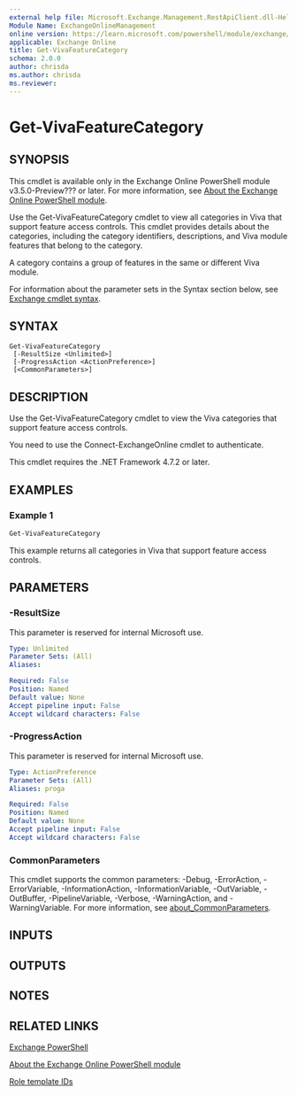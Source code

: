 ```yaml
---
external help file: Microsoft.Exchange.Management.RestApiClient.dll-Help.xml
Module Name: ExchangeOnlineManagement
online version: https://learn.microsoft.com/powershell/module/exchange/get-vivafeaturecategory
applicable: Exchange Online
title: Get-VivaFeatureCategory
schema: 2.0.0
author: chrisda
ms.author: chrisda
ms.reviewer:
---
```


# Get-VivaFeatureCategory

## SYNOPSIS
This cmdlet is available only in the Exchange Online PowerShell module v3.5.0-Preview??? or later. For more information, see [About the Exchange Online PowerShell module](https://aka.ms/exov3-module).

Use the Get-VivaFeatureCategory cmdlet to view all categories in Viva that support feature access controls. This cmdlet provides details about the categories, including the category identifiers, descriptions, and Viva module features that belong to the category.

A category contains a group of features in the same or different Viva module.

For information about the parameter sets in the Syntax section below, see [Exchange cmdlet syntax](https://learn.microsoft.com/powershell/exchange/exchange-cmdlet-syntax).

## SYNTAX

```
Get-VivaFeatureCategory
 [-ResultSize <Unlimited>]
 [-ProgressAction <ActionPreference>]
 [<CommonParameters>]
```

## DESCRIPTION
Use the Get-VivaFeatureCategory cmdlet to view the Viva categories that support feature access controls.

You need to use the Connect-ExchangeOnline cmdlet to authenticate.

This cmdlet requires the .NET Framework 4.7.2 or later.

## EXAMPLES

### Example 1
```powershell
Get-VivaFeatureCategory
```

This example returns all categories in Viva that support feature access controls.

## PARAMETERS

### -ResultSize
This parameter is reserved for internal Microsoft use.

```yaml
Type: Unlimited
Parameter Sets: (All)
Aliases:

Required: False
Position: Named
Default value: None
Accept pipeline input: False
Accept wildcard characters: False
```

### -ProgressAction
This parameter is reserved for internal Microsoft use.

```yaml
Type: ActionPreference
Parameter Sets: (All)
Aliases: proga

Required: False
Position: Named
Default value: None
Accept pipeline input: False
Accept wildcard characters: False
```

### CommonParameters
This cmdlet supports the common parameters: -Debug, -ErrorAction, -ErrorVariable, -InformationAction, -InformationVariable, -OutVariable, -OutBuffer, -PipelineVariable, -Verbose, -WarningAction, and -WarningVariable. For more information, see [about_CommonParameters](https://go.microsoft.com/fwlink/p/?LinkID=113216).

## INPUTS

## OUTPUTS

## NOTES

## RELATED LINKS
[Exchange PowerShell](https://learn.microsoft.com/powershell/module/exchange)

[About the Exchange Online PowerShell module](https://learn.microsoft.com/powershell/exchange/exchange-online-powershell-v2)

[Role template IDs](https://learn.microsoft.com/entra/identity/role-based-access-control/permissions-reference#role-template-ids)

